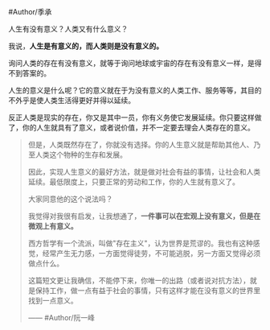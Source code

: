 #Author/季承

人生有没有意义？人类又有什么意义？

我说，**人生是有意义的，而人类则是没有意义的。**

询问人类的存在有没有意义，就等于询问地球或宇宙的存在有没有意义一样，是得不到答案的。

人生的意义是什么呢？它的意义就在于为没有意义的人类工作、服务等等，其目的不外乎是使人类生活得更好并得以延续。

反正人类是现实的存在，你又是其中一员，你有义务使它发展延续。你只要这样做了，你的人生就具有了意义，或者说价值，并不一定要去理会人类存在的意义。

> 但是，人类既然存在了，你就没有选择。你的人生意义就是帮助其他人、乃至人类这个物种的生存和发展。
> 
> 因此，实现人生意义的最好方法，就是做对社会有益的事情，让社会和人类延续。最低限度上，只要正常的劳动和工作，你的人生就有意义了。
> 
> 大家同意他的这个说法吗？
>
>我觉得对我很有启发，让我想通了，**一件事可以在宏观上没有意义，但是在微观上有意义。**
>
> 西方哲学有一个流派，叫做"存在主义"，认为世界是荒谬的。我也有这种感觉，经常产生无力感，一方面觉得徒劳，不可能逃脱，另一方面又觉得必须做点什么。
> 
> 这篇短文更让我确信，不能停下来，你唯一的出路（或者说对抗方法），就是保持工作，做一点有益于社会的事情，只有这样才能在没有意义的世界里找到一点意义。
> 
> —— #Author/阮一峰

